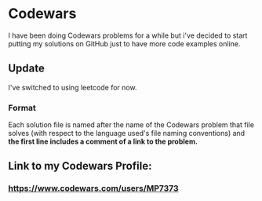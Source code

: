 # Codewars
I have been doing Codewars problems for a while but i've decided to start putting my solutions on GitHub just to have more code examples online.

## Update
I've switched to using leetcode for now.

### Format
Each solution file is named after the name of the Codewars problem that file solves (with respect to the language used's file naming conventions) and **the first line includes a comment of a link to the problem.**

## Link to my Codewars Profile:
### https://www.codewars.com/users/MP7373
